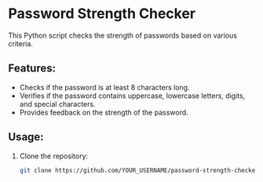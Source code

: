 # Password Strength Checker

This Python script checks the strength of passwords based on various criteria.

## Features:
- Checks if the password is at least 8 characters long.
- Verifies if the password contains uppercase, lowercase letters, digits, and special characters.
- Provides feedback on the strength of the password.

## Usage:
1. Clone the repository:
   ```bash
   git clone https://github.com/YOUR_USERNAME/password-strength-checker.git
